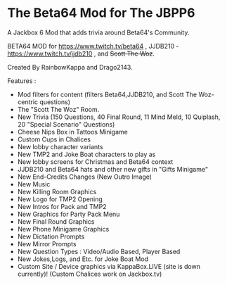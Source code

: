 # The Beta64 Mod for The JBPP6
A Jackbox 6 Mod that adds trivia around Beta64's Community.

BETA64 MOD for https://www.twitch.tv/beta64 , JJDB210 - https://www.twitch.tv/jjdb210 , and ~~Scott The Woz~~.

Created By RainbowKappa and Drago2143.

Features :

- Mod filters for content (filters Beta64,JJDB210, and Scott The Woz-centric questions)
- The "Scott The Woz" Room.
- New Trivia (150 Questions, 40 Final Round, 11 Mind Meld, 10 Quiplash, 20 "Special Scenario" Questions)
- Cheese Nips Box in Tattoos Minigame
- Custom Cups in Chalices
- New lobby character variants 
- New TMP2 and Joke Boat characters to play as
- New lobby screens for Christmas and Beta64 context
- JJDB210 and Beta64 hats and other new gifts in "Gifts Minigame"
- New End-Credits Changes (New Outro Image)
- New Music
- New Killing Room Graphics
- New Logo for TMP2 Opening
- New Intros for Pack and TMP2
- New Graphics for Party Pack Menu
- New Final Round Graphics
- New Phone Minigame Graphics
- New Dictation Prompts
- New Mirror Prompts
- New Question Types : Video/Audio Based, Player Based
- New Jokes,Logs, and Etc. for Joke Boat Mod
- Custom Site / Device graphics via KappaBox.LIVE (site is down currently)! (Custom Chalices work on Jackbox.tv)

